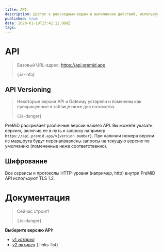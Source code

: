 ```yaml
---
title: API
description: Доступ к реисходным кодам и выполнение действий, используя PreMiD API
published: true
date: 2020-01-19T23:42:12.088Z
tags:
---
```


# API

> Базовый URL-адрес: https://api.premid.app 
> 
> {.is-info}

## API Versioning
> Некоторые версии API и Gateway устарели и помечены как прекращенные в таблице ниже для потомства. 
> 
> {.is-danger}

PreMiD раскрывает различные версии нашего API. Вы можете указать версию, включив ее в путь к запросу например `https://api.premid.app/v{version_number}`. При наличии номера версии из маршрута будут перенаправлены запросы на текущую версию по умолчанию (помеченные ниже соответственно).

## Шифрование

Все сервисы и протоколы HTTP-уровня (например, http) внутри PreMiD API используют TLS 1.2.

# Документация
> Сейчас строит! 
> 
> {.is-danger}

**Выберите версию API:**
- [v1 *устарел*](/dev/api/v1)
- [v2 *активен*](/dev/api/v2)
{.links-list}